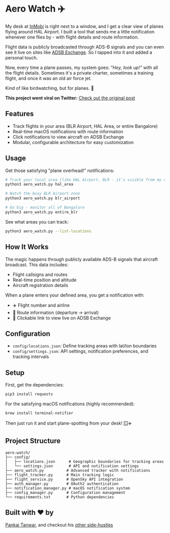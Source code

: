# Aero Watch ✈️

My desk at [InMobi](https://www.inmobi.com/) is right next to a window, and I get a clear view of planes flying around HAL Airport. I built a tool that sends me a little notification whenever one flies by - with flight details and route information.

Flight data is publicly broadcasted through ADS-B signals and you can even see it live on sites like [ADSB Exchange](https://globe.adsbexchange.com). So I tapped into it and added a personal touch.

Now, every time a plane passes, my system goes: *"Hey, look up!"* with all the flight details. Sometimes it's a private charter, sometimes a training flight, and once it was an old air force jet.

Kind of like birdwatching, but for planes. 🛬

**This project went viral on Twitter:** [Check out the original post](https://x.com/the2ndfloorguy/status/1945750355096310213)

## Features

- Track flights in your area (BLR Airport, HAL Area, or entire Bangalore)
- Real-time macOS notifications with route information  
- Click notifications to view aircraft on ADSB Exchange
- Modular, configurable architecture for easy customization

## Usage

Get those satisfying "plane overhead!" notifications:

```bash
# Track your local area (like HAL Airport, BLR - it's visible from my desk)
python3 aero_watch.py hal_area

# Watch the busy BLR Airport zone  
python3 aero_watch.py blr_airport

# Go big - monitor all of Bangalore
python3 aero_watch.py entire_blr
```

See what areas you can track:
```bash
python3 aero_watch.py --list-locations
```

## How It Works

The magic happens through publicly available ADS-B signals that aircraft broadcast. This data includes:
- Flight callsigns and routes
- Real-time position and altitude  
- Aircraft registration details

When a plane enters your defined area, you get a notification with:
- ✈️ Flight number and airline
- 📍 Route information (departure → arrival)
- 🔗 Clickable link to view live on ADSB Exchange

## Configuration

- `config/locations.json`: Define tracking areas with lat/lon boundaries
- `config/settings.json`: API settings, notification preferences, and tracking intervals

## Setup

First, get the dependencies:
```bash
pip3 install requests
```

For the satisfying macOS notifications (highly recommended):
```bash
brew install terminal-notifier
```

Then just run it and start plane-spotting from your desk! 🪟✈️

## Project Structure

```
aero-watch/
├── config/
│   ├── locations.json      # Geographic boundaries for tracking areas
│   └── settings.json       # API and notification settings
├── aero_watch.py          # Advanced tracker with notifications
├── flight_tracker.py      # Main tracking logic
├── flight_service.py      # OpenSky API integration
├── auth_manager.py        # OAuth2 authentication
├── notification_manager.py # macOS notification system
├── config_manager.py      # Configuration management
└── requirements.txt       # Python dependencies
```

## Built with ❤️ by

[Pankaj Tanwar](https://twitter.com/the2ndfloorguy), and checkout his [other side-hustles](https://pankajtanwar.in/side-hustles)
